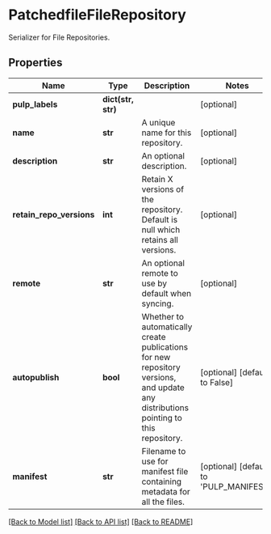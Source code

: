 # PatchedfileFileRepository

Serializer for File Repositories.
## Properties
Name | Type | Description | Notes
------------ | ------------- | ------------- | -------------
**pulp_labels** | **dict(str, str)** |  | [optional] 
**name** | **str** | A unique name for this repository. | [optional] 
**description** | **str** | An optional description. | [optional] 
**retain_repo_versions** | **int** | Retain X versions of the repository. Default is null which retains all versions. | [optional] 
**remote** | **str** | An optional remote to use by default when syncing. | [optional] 
**autopublish** | **bool** | Whether to automatically create publications for new repository versions, and update any distributions pointing to this repository. | [optional] [default to False]
**manifest** | **str** | Filename to use for manifest file containing metadata for all the files. | [optional] [default to 'PULP_MANIFEST']

[[Back to Model list]](../README.md#documentation-for-models) [[Back to API list]](../README.md#documentation-for-api-endpoints) [[Back to README]](../README.md)


